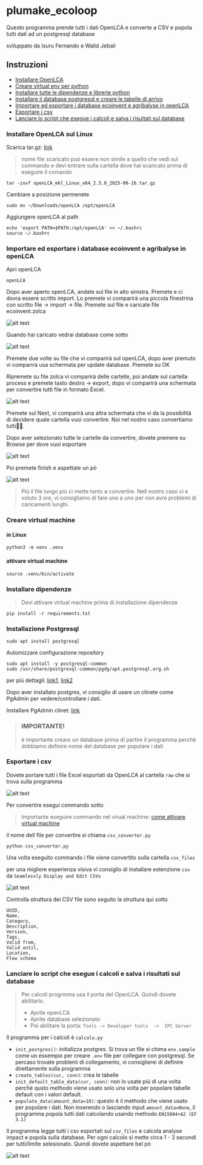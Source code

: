 # plumake_ecoloop

Questo programma prende tutti i dati OpenLCA e converte a CSV e popola tutti dati ad un postgresql database

sviluppato da Isuru Fernando e Walid Jebali

## Instruzioni

-  [Installare OpenLCA](#installare-openlca-sul-linux)
-  [Creare virtual env per python](#creare-virtual-machine)
-  [Installare tutte le dipendenze e librerie python](#installare-dipendenze)
-  [Installare il database postgresql e creare le tabelle di arrivo](#installazione-postgresql)
-  [Importare ed esportare i database ecoinvent e agribalyse in openLCA](#importare-ed-esportare-i-database-ecoinvent-e-agribalyse-in-openlca)
-  [Esportare i csv](#esportare-i-csv)
-  [Lanciare lo script che esegue i calcoli e salva i risultati sul database](#lanciare-lo-script-che-esegue-i-calcoli-e-salva-i-risultati-sul-database)

### Installare OpenLCA sul Linux

Scarica tar.gz: [link](https://www.openlca.org/download/)

> nome file scaricato può essere non simile a quello che vedi sul commando e
> devi entrare sulla cartella dove hai scaricato prima di eseguire il comando

```
tar -zxvf openLCA_mkl_Linux_x64_2.5.0_2025-06-16.tar.gz
```

Cambiare a posizione permenete

```
sudo mv ~/Downloads/openLCA /opt/openLCA
```

Aggiungere openLCA al path

```
echo 'export PATH=$PATH:/opt/openLCA' >> ~/.bashrc
source ~/.bashrc
```

### Importare ed esportare i database ecoinvent e agribalyse in openLCA

Apri openLCA

```
openLCA
```

Dopo aver aperto openLCA, andate sul file in alto sinistra. Premete e ci dovra essere scritto import. Lo premete vi comparirà una piccola finestrina con scritto file -> import -> file. Premete sul file e caricate file ecoinvent.zolca

![alt text](image.png)

Quando hai caricato vedrai database come sotto

![alt text](image-2.png)

Premete due volte su file che vi comparirà sul openLCA, dopo aver premuto vi comparirà usa schermata per update database. Premete su OK

Ripremete su file zolca vi comparirà delle cartelle, poi andate sul cartella process e premete tasto destro -> export, dopo vi comparirà una schermata per convertire tutti file in formato Excel.

![alt text](image-3.png)

Premete sul Next, vi comparirà una altra schermata che vi da la possibilità di decidere quale cartella vuoi convertire. Noi nel nostro caso convertiamo tutti🤯💥.

Dopo aver selezionato tutte le cartelle da convertire, dovete premere su Browse per dove vuoi esportare

![alt text](image-4.png)

Poi premete finish e aspettate un pò

![alt text](image-9.png)

> Più il file lungo più ci mette tanto a convertire. Nell nostro caso ci e voluto 3 ore, vi consigliamo di fare uno a uno per non avre problemi di caricamenti lunghi.

### Creare virtual machine

#### in Linux

```
python3 -m venv .venv
```

#### attivare virtual machine

```
source .venv/bin/activate
```

### Installare dipendenze

> Devi attivare virtual machine prima di installazione dipendenze

```
pip install -r requirements.txt
```

### Installazione Postgresql

```
sudo apt install postgresql
```

Automizzare configurazione repository

```
sudo apt install -y postgresql-common
sudo /usr/share/postgresql-common/pgdg/apt.postgresql.org.sh
```

per più dettagli: [link1](https://www.postgresql.org/download/linux/ubuntu/), [link2](https://wiki.postgresql.org/wiki/Apt)

Dopo aver installato postgres, vi consiglio di usare un clinete come PgAdmin per vedere/controllare i dati.

Installare PgAdmin clinet: [link](https://www.pgadmin.org/download/)

> ### IMPORTANTE!
>
> è importante creare un database prima di partire il programma perchè dobbiamo definire nome del database per popolare i dati

### Esportare i csv

Dovete portare tutti i file Excel esportati da OpenLCA al cartella `raw` che si trova sulla programma

![alt text](image-6.png)

Per convertire esegui commando sotto

> Importante eseguire commando nel virual machine: [come attivare virtual machine](#attivare-virtual-machine)

il nome dell file per convertire si chiama `csv_converter.py`

```
python csv_converter.py
```

Una volta eseguito commando i file viene convertito sulla cartella `csv_files`

per una migliore esperienza visiva vi consiglio di installare estenzione `csv` da `Seamlessly Display and Edit CSVs`

![alt text](image-7.png)

Controlla struttura dei CSV file sono seguito la struttura qui sotto

```
UUID,
Name,
Category,
Description,
Version,
Tags,
Valid from,
Valid until,
Location,
Flow schema
```

### Lanciare lo script che esegue i calcoli e salva i risultati sul database

> Per calcoli progrmma usa il porta del OpenLCA. Quindi dovete abilitarlo.
>
> -  Aprite openLCA
> -  Aprite database selezionato
> -  Poi abilitare la porta: `Tools -> Developer tools  ->  IPC Server`

Il programma per i calcoli è `calcolo.py`

-  `init_postgres()`: initializza postgres. Si trova un file si chima `env.sample` come un essempio per creare `.env` file per collegare con postgresql. Se percaso trovate problemi di collegamento, vi consiglierei di definire direttamente sulla programma
-  `create_tables(cur, conn)`: crea le tabelle
-  `init_default_table_data(cur, conn)`: non lo usate più di una volta perchè qusto methodo viene usato solo una volta per popolare tabelle default con i valori default.
-  `populate_data(amount_data=10)`: questo è il methodo che viene usato per popolare i dati. Non inserendo o lasciando input `amount_data=None`, il programma popola tutti dati calcolando usando methodo `EN15804+A2 (EF 3.1)`

Il programma legge tutti i csv esportati sul `csv_files` e calcola analyse impact e popola sulla database. Per ogni calcolo si mette circa 1 - 3 secondi per tutti/limite selesionato. Quindi dovete aspettare bel pò

![alt text](image-5.png)
